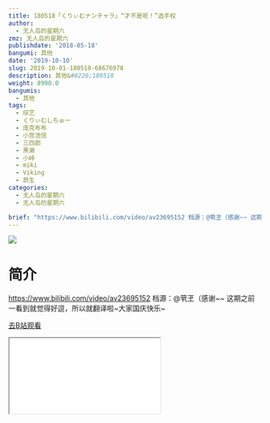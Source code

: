 ```yaml
---
title: 180518「くりぃむナンチャラ」“才不是呢！”选手权
author:
  - 无人岛的星期六
zmz: 无人岛的星期六
publishdate: '2018-05-18'
bangumi: 其他
date: '2019-10-10'
slug: 2019-10-01-180518-68676978
description: 其他&#8226;180518
weight: 8990.0
bangumis:
  - 其他
tags:
  - 综艺
  - くりぃむしちゅー
  - 庞克布布
  - 小宫浩信
  - 三四郎
  - 黑濑
  - 小峠
  - miki
  - Viking
  - 昴生
categories:
  - 无人岛的星期六
  - 无人岛的星期六

brief: "https://www.bilibili.com/video/av23695152 档源：@茕玊（感谢~~ 这期之前一看到就觉得好逗，所以就翻译啦~大家国庆快乐~"
---
```

![](https://raw.githubusercontent.com/tcgriffith/owaraisite/master/static/tmpimg/f48aa5b507f42aea39c599cb08c787c3c5599de3.jpg.480.jpg)
# 简介  
https://www.bilibili.com/video/av23695152
档源：@茕玊（感谢~~
这期之前一看到就觉得好逗，所以就翻译啦~大家国庆快乐~  

[去B站观看](https://www.bilibili.com/video/av68676978/)
<div class ="resp-container"><iframe class="testiframe" src="//player.bilibili.com/player.html?aid=68676978"", scrolling="no", allowfullscreen="true" > </iframe></div> 
